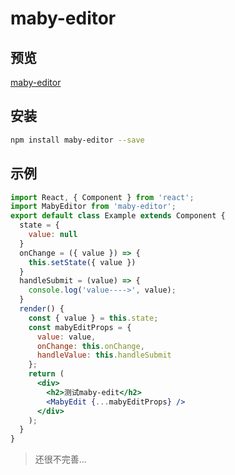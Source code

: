 # maby-editor

## 预览

[maby-editor](https://liuqing650.github.io/maby-editor/preview)

## 安装

```bash
npm install maby-editor --save
```

## 示例

```jsx
import React, { Component } from 'react';
import MabyEditor from 'maby-editor';
export default class Example extends Component {
  state = {
    value: null
  }
  onChange = ({ value }) => {
    this.setState({ value })
  }
  handleSubmit = (value) => {
    console.log('value---->', value);
  }
  render() {
    const { value } = this.state;
    const mabyEditProps = {
      value: value,
      onChange: this.onChange,
      handleValue: this.handleSubmit
    };
    return (
      <div>
        <h2>测试maby-edit</h2>
        <MabyEdit {...mabyEditProps} />
      </div>
    );
  }
}
```

> 还很不完善...
